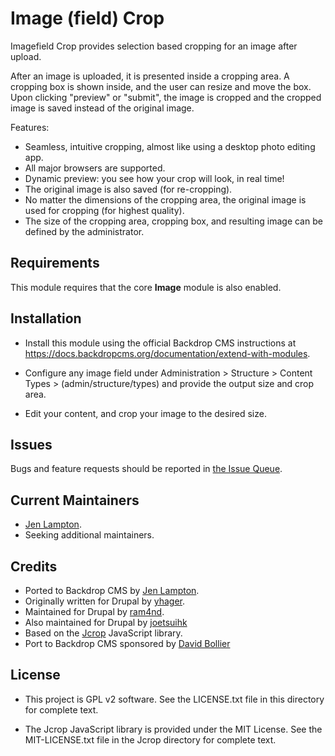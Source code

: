 Image (field) Crop
===================

Imagefield Crop provides selection based cropping for an image after upload.

After an image is uploaded, it is presented inside a cropping area. A cropping 
box is shown inside, and the user can resize and move the box. Upon clicking 
"preview" or "submit", the image is cropped and the cropped image is saved 
instead of the original image.

Features: 
- Seamless, intuitive cropping, almost like using a desktop photo editing app.
- All major browsers are supported.
- Dynamic preview: you see how your crop will look, in real time!
- The original image is also saved (for re-cropping).
- No matter the dimensions of the cropping area, the original image is used for 
  cropping (for highest quality).
- The size of the cropping area, cropping box, and resulting image can be 
  defined by the administrator.
  

Requirements <!-- Do not include this section if there are no requirements. -->
------------

This module requires that the core **Image** module is also enabled.


Installation <!-- This section is required. -->
------------

- Install this module using the official Backdrop CMS instructions at
  https://docs.backdropcms.org/documentation/extend-with-modules.

- Configure any image field under Administration > Structure > Content Types >
 (admin/structure/types) and provide the output size and crop area.

- Edit your content, and crop your image to the desired size.


Issues <!-- This section is required. -->
------

Bugs and feature requests should be reported in [the Issue Queue](https://github.com/backdrop-contrib/imagefield_crop/issues).

Current Maintainers <!-- This section is required. -->
-------------------

- [Jen Lampton](https://github.com/jenlampton).
- Seeking additional maintainers.

Credits <!-- This section is required. -->
-------

- Ported to Backdrop CMS by [Jen Lampton](https://github.com/jenlampton).
- Originally written for Drupal by [yhager](https://www.drupal.org/u/yhager).
- Maintained for Drupal by [ram4nd](https://www.drupal.org/u/ram4nd).
- Also maintained for Drupal by [joetsuihk](https://www.drupal.org/u/joetsuihk)
- Based on the [Jcrop](https://jcrop.com/) JavaScript library.
- Port to Backdrop CMS sponsored by [David Bollier](https://bollier.org)

License <!-- This section is required. -->
-------

* This project is GPL v2 software. 
  See the LICENSE.txt file in this directory for complete text.

* The Jcrop JavaScript library is provided under the MIT License. 
  See the MIT-LICENSE.txt file in the Jcrop directory for complete text.


